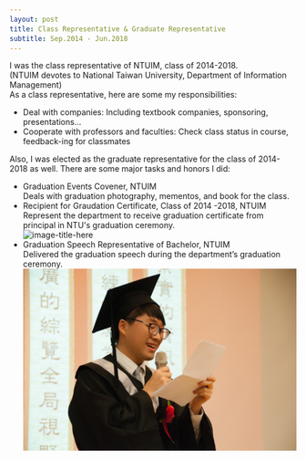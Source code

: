```yaml
---
layout: post
title: Class Representative & Graduate Representative
subtitle: Sep.2014 - Jun.2018
---
```

I was the class representative of NTUIM, class of 2014-2018.  
(NTUIM devotes to National Taiwan University, Department of Information Management)  
As a class representative, here are some my responsibilities:
- Deal with companies: Including textbook companies, sponsoring, presentations...
- Cooperate with professors and faculties: Check class status in course, feedback-ing for classmates
  
Also, I was elected as the graduate representative for the class of 2014-2018 as well.
There are some major tasks and honors I did:
- Graduation Events Covener, NTUIM   
Deals with graduation photography, mementos, and book for the class.
- Recipient for Graudation Certificate, Class of 2014 -2018, NTUIM
Represent the department to receive graduation certificate from principal in NTU's graduation ceremony.  
![image-title-here](/Rep/1.jpg) 
- Graduation Speech Representative of Bachelor, NTUIM     
Delivered the graduation speech during the department’s graduation ceremony.
![image-title-here](/Rep/2.jpg)  
 
